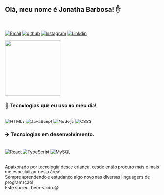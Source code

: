 
## Olá, meu nome é Jonatha Barbosa! ✋

<div><br/>

[![Email](https://img.shields.io/badge/Gmail-D14836?style=for-the-badge&logo=gmail&logoColor=white)](https://mail.google.com/mail/u/0/?tab=rm&ogbl#inbox)
[![github](https://img.shields.io/badge/GitHub-100000?style=for-the-badge&logo=github&logoColor=white)](https://github.com/jonathagus)
[![Instagram](https://img.shields.io/badge/Instagram-E4405F?style=for-the-badge&logo=instagram&logoColor=white)](https://www.instagram.com/john_bsouza_/)
[![Linkdin](https://img.shields.io/badge/LinkedIn-0077B5?style=for-the-badge&logo=linkedin&logoColor=white)](https://www.linkedin.com/in/jonatha-gustavo-b-260a44195/)

<img height="180em" src="https://github-readme-stats.vercel.app/api?username=jonathagus&show_icons=true&theme=dracula&include_all_commits=true&count_private=true"/>
  
### 🚀 Tecnologias que eu uso no meu dia!
<div style="display: inline_block"><br/>
<img aling="center" alt="HTML5" src="https://img.shields.io/badge/HTML5-E34F26?style=for-the-badge&logo=html5&logoColor=white" />
<img aling="center" alt="JavaScript" src="https://img.shields.io/badge/JavaScript-323330?style=for-the-badge&logo=javascript&logoColor=F7DF1E" />
<img aling="center" alt="Node.js" src="https://img.shields.io/badge/Node.js-43853D?style=for-the-badge&logo=node.js&logoColor=white" />
<img aling="center" alt="CSS3" src="https://img.shields.io/badge/CSS3-1572B6?style=for-the-badge&logo=css3&logoColor=white" />

<img aling="center" alt="" src="" />
<img aling="center" alt="" src="" />
</div>

### ✈️ Tecnologias em desenvolvimento.
<div style="display: inline_block"><br/>
<img aling="center" alt="React" src="https://img.shields.io/badge/React-20232A?style=for-the-badge&logo=react&logoColor=61DAFB" />
<img aling="center" alt="TypeScript" src="https://img.shields.io/badge/TypeScript-007ACC?style=for-the-badge&logo=typescript&logoColor=white" />
<img aling="center" alt="MySQL" src="https://img.shields.io/badge/MySQL-00000F?style=for-the-badge&logo=mysql&logoColor=white" />
<img aling="center" alt="" src="" />
</div>
<div><br/>

Apaixonado por tecnologia desde criança, desde então procuro mais e mais me especializar nesta área!<br/>
Sempre aprendendo e estudando algo novo nas diversas linguagens de programação!<br/>
Este sou eu, bem-vindo.😁


